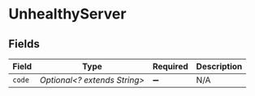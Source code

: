 # UnhealthyServer


## Fields

| Field                        | Type                         | Required                     | Description                  |
| ---------------------------- | ---------------------------- | ---------------------------- | ---------------------------- |
| `code`                       | *Optional<? extends String>* | :heavy_minus_sign:           | N/A                          |